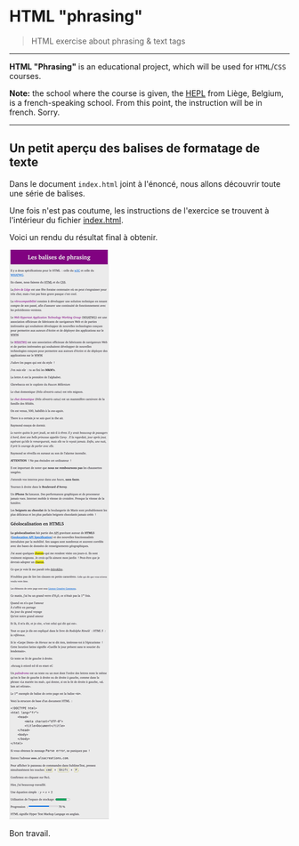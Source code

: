 # HTML "phrasing"

> HTML exercise about phrasing & text tags

* * *

**HTML "Phrasing"** is an educational project, which will be used for `HTML`/`CSS` courses.

**Note:** the school where the course is given, the [HEPL](http://www.provincedeliege.be/hauteecole) from Liège, Belgium, is a french-speaking school. From this point, the instruction will be in french. Sorry.

* * *

## Un petit aperçu des balises de formatage de texte

Dans le document `index.html` joint à l'énoncé, nous allons découvrir toute une série de balises.

Une fois n'est pas coutume, les instructions de l'exercice se trouvent à l'intérieur du fichier [index.html](./index.html).

Voici un rendu du résultat final à obtenir.

![Rendu de la page](./img/rendu.png "a title")

Bon travail.
